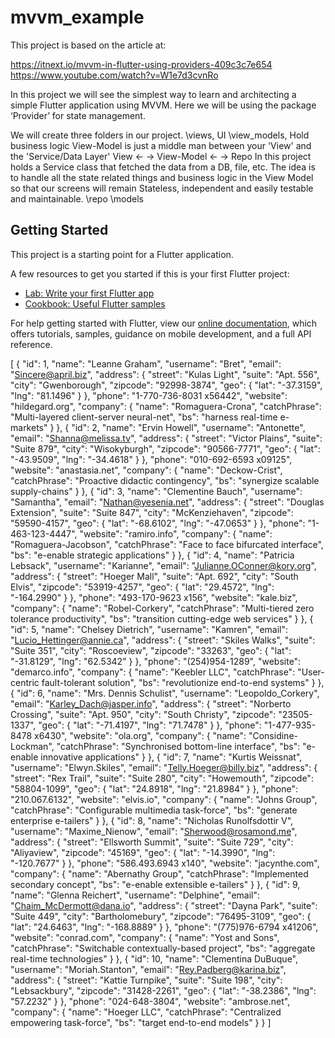 # mvvm_example

This project is based on the article at:

https://itnext.io/mvvm-in-flutter-using-providers-409c3c7e654
https://www.youtube.com/watch?v=W1e7d3cvnRo

In this project we will see the simplest way to learn and architecting a simple
Flutter application using MVVM. Here we will be using the
package ‘Provider’ for state management.

We will create three folders in our project.
\views,       UI
\view_models, Hold business logic 
              View-Model is just a middle man between your 'View' and the 'Service/Data Layer'
              View ← → View-Model ← → Repo
              In this project holds a Service class that fetched the data from a DB, file, etc.
              The idea is to handle all the state related things and business logic
              in the View Model so that our screens will remain Stateless,
              independent and easily testable and maintainable.
\repo
\models

## Getting Started

This project is a starting point for a Flutter application.

A few resources to get you started if this is your first Flutter project:

- [Lab: Write your first Flutter app](https://flutter.dev/docs/get-started/codelab)
- [Cookbook: Useful Flutter samples](https://flutter.dev/docs/cookbook)

For help getting started with Flutter, view our
[online documentation](https://flutter.dev/docs), which offers tutorials,
samples, guidance on mobile development, and a full API reference.

[
{
"id": 1,
"name": "Leanne Graham",
"username": "Bret",
"email": "Sincere@april.biz",
"address": {
"street": "Kulas Light",
"suite": "Apt. 556",
"city": "Gwenborough",
"zipcode": "92998-3874",
"geo": {
"lat": "-37.3159",
"lng": "81.1496"
}
},
"phone": "1-770-736-8031 x56442",
"website": "hildegard.org",
"company": {
"name": "Romaguera-Crona",
"catchPhrase": "Multi-layered client-server neural-net",
"bs": "harness real-time e-markets"
}
},
{
"id": 2,
"name": "Ervin Howell",
"username": "Antonette",
"email": "Shanna@melissa.tv",
"address": {
"street": "Victor Plains",
"suite": "Suite 879",
"city": "Wisokyburgh",
"zipcode": "90566-7771",
"geo": {
"lat": "-43.9509",
"lng": "-34.4618"
}
},
"phone": "010-692-6593 x09125",
"website": "anastasia.net",
"company": {
"name": "Deckow-Crist",
"catchPhrase": "Proactive didactic contingency",
"bs": "synergize scalable supply-chains"
}
},
{
"id": 3,
"name": "Clementine Bauch",
"username": "Samantha",
"email": "Nathan@yesenia.net",
"address": {
"street": "Douglas Extension",
"suite": "Suite 847",
"city": "McKenziehaven",
"zipcode": "59590-4157",
"geo": {
"lat": "-68.6102",
"lng": "-47.0653"
}
},
"phone": "1-463-123-4447",
"website": "ramiro.info",
"company": {
"name": "Romaguera-Jacobson",
"catchPhrase": "Face to face bifurcated interface",
"bs": "e-enable strategic applications"
}
},
{
"id": 4,
"name": "Patricia Lebsack",
"username": "Karianne",
"email": "Julianne.OConner@kory.org",
"address": {
"street": "Hoeger Mall",
"suite": "Apt. 692",
"city": "South Elvis",
"zipcode": "53919-4257",
"geo": {
"lat": "29.4572",
"lng": "-164.2990"
}
},
"phone": "493-170-9623 x156",
"website": "kale.biz",
"company": {
"name": "Robel-Corkery",
"catchPhrase": "Multi-tiered zero tolerance productivity",
"bs": "transition cutting-edge web services"
}
},
{
"id": 5,
"name": "Chelsey Dietrich",
"username": "Kamren",
"email": "Lucio_Hettinger@annie.ca",
"address": {
"street": "Skiles Walks",
"suite": "Suite 351",
"city": "Roscoeview",
"zipcode": "33263",
"geo": {
"lat": "-31.8129",
"lng": "62.5342"
}
},
"phone": "(254)954-1289",
"website": "demarco.info",
"company": {
"name": "Keebler LLC",
"catchPhrase": "User-centric fault-tolerant solution",
"bs": "revolutionize end-to-end systems"
}
},
{
"id": 6,
"name": "Mrs. Dennis Schulist",
"username": "Leopoldo_Corkery",
"email": "Karley_Dach@jasper.info",
"address": {
"street": "Norberto Crossing",
"suite": "Apt. 950",
"city": "South Christy",
"zipcode": "23505-1337",
"geo": {
"lat": "-71.4197",
"lng": "71.7478"
}
},
"phone": "1-477-935-8478 x6430",
"website": "ola.org",
"company": {
"name": "Considine-Lockman",
"catchPhrase": "Synchronised bottom-line interface",
"bs": "e-enable innovative applications"
}
},
{
"id": 7,
"name": "Kurtis Weissnat",
"username": "Elwyn.Skiles",
"email": "Telly.Hoeger@billy.biz",
"address": {
"street": "Rex Trail",
"suite": "Suite 280",
"city": "Howemouth",
"zipcode": "58804-1099",
"geo": {
"lat": "24.8918",
"lng": "21.8984"
}
},
"phone": "210.067.6132",
"website": "elvis.io",
"company": {
"name": "Johns Group",
"catchPhrase": "Configurable multimedia task-force",
"bs": "generate enterprise e-tailers"
}
},
{
"id": 8,
"name": "Nicholas Runolfsdottir V",
"username": "Maxime_Nienow",
"email": "Sherwood@rosamond.me",
"address": {
"street": "Ellsworth Summit",
"suite": "Suite 729",
"city": "Aliyaview",
"zipcode": "45169",
"geo": {
"lat": "-14.3990",
"lng": "-120.7677"
}
},
"phone": "586.493.6943 x140",
"website": "jacynthe.com",
"company": {
"name": "Abernathy Group",
"catchPhrase": "Implemented secondary concept",
"bs": "e-enable extensible e-tailers"
}
},
{
"id": 9,
"name": "Glenna Reichert",
"username": "Delphine",
"email": "Chaim_McDermott@dana.io",
"address": {
"street": "Dayna Park",
"suite": "Suite 449",
"city": "Bartholomebury",
"zipcode": "76495-3109",
"geo": {
"lat": "24.6463",
"lng": "-168.8889"
}
},
"phone": "(775)976-6794 x41206",
"website": "conrad.com",
"company": {
"name": "Yost and Sons",
"catchPhrase": "Switchable contextually-based project",
"bs": "aggregate real-time technologies"
}
},
{
"id": 10,
"name": "Clementina DuBuque",
"username": "Moriah.Stanton",
"email": "Rey.Padberg@karina.biz",
"address": {
"street": "Kattie Turnpike",
"suite": "Suite 198",
"city": "Lebsackbury",
"zipcode": "31428-2261",
"geo": {
"lat": "-38.2386",
"lng": "57.2232"
}
},
"phone": "024-648-3804",
"website": "ambrose.net",
"company": {
"name": "Hoeger LLC",
"catchPhrase": "Centralized empowering task-force",
"bs": "target end-to-end models"
}
}
]
